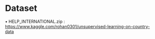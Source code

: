 # Dataset
•	HELP_INTERNATIONAL.zip : https://www.kaggle.com/rohan0301/unsupervised-learning-on-country-data
